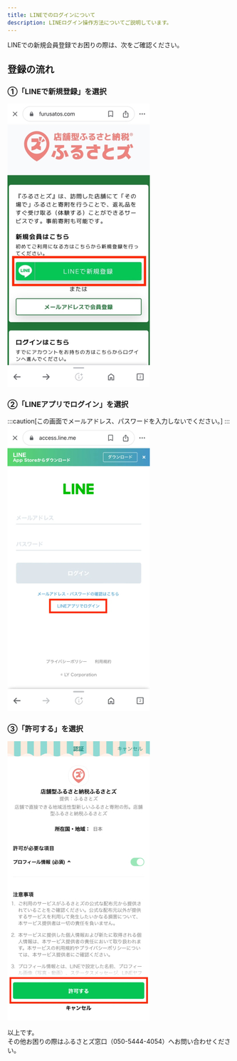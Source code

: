 ```yaml
---
title: LINEでのログインについて
description: LINEログイン操作方法についてご説明しています。
---
```


LINEでの新規会員登録でお困りの際は、次をご確認ください。

## 登録の流れ
### ①「LINEで新規登録」を選択
![](../../../assets/images/shops_linelogin_01.jpg)

### ②「LINEアプリでログイン」を選択  
:::caution[この画面でメールアドレス、パスワードを入力しないでください。]
:::
![](../../../assets/images/shops_linelogin_02.jpg)

### ③「許可する」を選択
![](../../../assets/images/shops_linelogin_03.jpg)

以上です。  
その他お困りの際はふるさとズ窓口（050-5444-4054）へお問い合わせください。